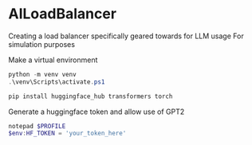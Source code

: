 # AILoadBalancer
Creating a load balancer specifically geared towards for LLM usage
For simulation purposes

Make a virtual environment

```powershell
python -m venv venv
.\venv\Scripts\activate.ps1
```

```powershell
pip install huggingface_hub transformers torch
```

Generate a huggingface token and allow use of GPT2

```powershell
notepad $PROFILE
$env:HF_TOKEN = 'your_token_here'
```